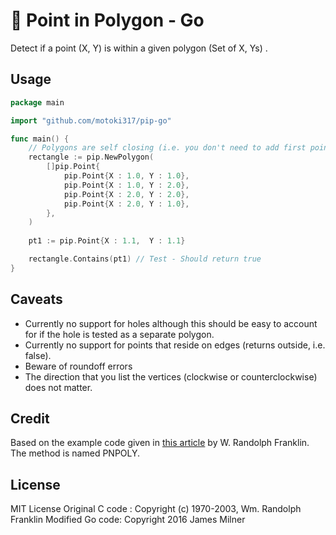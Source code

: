 # :dart: Point in Polygon - Go

Detect if a point (X, Y) is within a given polygon (Set of X, Ys) .

## Usage

```go
package main

import "github.com/motoki317/pip-go"

func main() {
    // Polygons are self closing (i.e. you don't need to add first point at end)
    rectangle := pip.NewPolygon(
        []pip.Point{
            pip.Point{X : 1.0, Y : 1.0},
            pip.Point{X : 1.0, Y : 2.0},
            pip.Point{X : 2.0, Y : 2.0},
            pip.Point{X : 2.0, Y : 1.0},
        },
    )
    
    pt1 := pip.Point{X : 1.1,  Y : 1.1}

    rectangle.Contains(pt1) // Test - Should return true
}
```

## Caveats

* Currently no support for holes although this should be easy to account for if the hole is tested as a separate polygon.
* Currently no support for points that reside on edges (returns outside, i.e. false).
* Beware of roundoff errors
* The direction that you list the vertices (clockwise or counterclockwise) does not matter.

## Credit

Based on the example code given in [this article]( https://www.ecse.rpi.edu/Homepages/wrf/Research/Short_Notes/pnpoly.html) by W. Randolph Franklin. The method is named PNPOLY.


## License
MIT License
Original C code : Copyright (c) 1970-2003, Wm. Randolph Franklin
Modified Go code: Copyright 2016 James Milner

